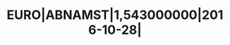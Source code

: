 ---
layout: asset
title: EURO|ABNAMST|1,543000000|2016-10-28|                        
isin: XS0987211348
---